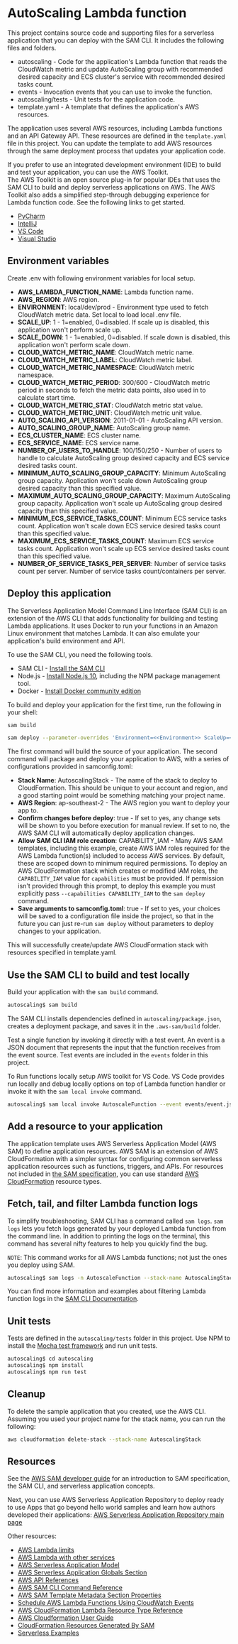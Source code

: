 # AutoScaling Lambda function

This project contains source code and supporting files for a serverless application that you can deploy with the SAM CLI. It includes the following files and folders.

- autoscaling - Code for the application's Lambda function that reads the CloudWatch metric and update AutoScaling group with recommended desired capacity and ECS cluster's service with recommended desired tasks count.
- events - Invocation events that you can use to invoke the function.
- autoscaling/tests - Unit tests for the application code.
- template.yaml - A template that defines the application's AWS resources.

The application uses several AWS resources, including Lambda functions and an API Gateway API. These resources are defined in the `template.yaml` file in this project. You can update the template to add AWS resources through the same deployment process that updates your application code.

If you prefer to use an integrated development environment (IDE) to build and test your application, you can use the AWS Toolkit.  
The AWS Toolkit is an open source plug-in for popular IDEs that uses the SAM CLI to build and deploy serverless applications on AWS. The AWS Toolkit also adds a simplified step-through debugging experience for Lambda function code. See the following links to get started.

* [PyCharm](https://docs.aws.amazon.com/toolkit-for-jetbrains/latest/userguide/welcome.html)
* [IntelliJ](https://docs.aws.amazon.com/toolkit-for-jetbrains/latest/userguide/welcome.html)
* [VS Code](https://docs.aws.amazon.com/toolkit-for-vscode/latest/userguide/welcome.html)
* [Visual Studio](https://docs.aws.amazon.com/toolkit-for-visual-studio/latest/user-guide/welcome.html)

## Environment variables

Create .env with following environment variables for local setup.

* **AWS_LAMBDA_FUNCTION_NAME**: Lambda function name.
* **AWS_REGION**: AWS region.
* **ENVIRONMENT**: local/dev/prod - Environment type used to fetch CloudWatch metric data. Set local to load local .env file.
* **SCALE_UP**: 1 - 1=enabled, 0=disabled. If scale up is disabled, this application won't perform scale up.
* **SCALE_DOWN**: 1 - 1=enabled, 0=disabled. If scale down is disabled, this application won't perform scale down.
* **CLOUD_WATCH_METRIC_NAME**: CloudWatch metric name.
* **CLOUD_WATCH_METRIC_LABEL**: CloudWatch metric label.
* **CLOUD_WATCH_METRIC_NAMESPACE**: CloudWatch metric namespace.
* **CLOUD_WATCH_METRIC_PERIOD**: 300/600 - CloudWatch metric period in seconds to fetch the metric data points, also used in to calculate start time.
* **CLOUD_WATCH_METRIC_STAT**: CloudWatch metric stat value.
* **CLOUD_WATCH_METRIC_UNIT**: CloudWatch metric unit value.
* **AUTO_SCALING_API_VERSION**: 2011-01-01 - AutoScaling API version.
* **AUTO_SCALING_GROUP_NAME**: AutoScaling group name.
* **ECS_CLUSTER_NAME**: ECS cluster name.
* **ECS_SERVICE_NAME**: ECS service name.
* **NUMBER_OF_USERS_TO_HANDLE**: 100/150/250 - Number of users to handle to calculate AutoScaling group desired capacity and ECS service desired tasks count.
* **MINIMUM_AUTO_SCALING_GROUP_CAPACITY**: Minimum AutoScaling group capacity. Application won't scale down AutoScaling group desired capacity than this specified value.
* **MAXIMUM_AUTO_SCALING_GROUP_CAPACITY**: Maximum AutoScaling group capacity. Application won't scale up AutoScaling group desired capacity than this specified value.
* **MINIMUM_ECS_SERVICE_TASKS_COUNT**: Minimum ECS service tasks count. Application won't scale down ECS service desired tasks count than this specified value.
* **MAXIMUM_ECS_SERVICE_TASKS_COUNT**: Maximum ECS service tasks count. Application won't scale up ECS service desired tasks count than this specified value.
* **NUMBER_OF_SERVICE_TASKS_PER_SERVER**: Number of service tasks count per server. Number of service tasks count/containers per server.

## Deploy this application

The Serverless Application Model Command Line Interface (SAM CLI) is an extension of the AWS CLI that adds functionality for building and testing Lambda applications. It uses Docker to run your functions in an Amazon Linux environment that matches Lambda. It can also emulate your application's build environment and API.

To use the SAM CLI, you need the following tools.

* SAM CLI - [Install the SAM CLI](https://docs.aws.amazon.com/serverless-application-model/latest/developerguide/serverless-sam-cli-install.html)
* Node.js - [Install Node.js 10](https://nodejs.org/en/), including the NPM package management tool.
* Docker - [Install Docker community edition](https://hub.docker.com/search/?type=edition&offering=community)

To build and deploy your application for the first time, run the following in your shell:

```bash
sam build

sam deploy --parameter-overrides 'Environment=<<Environment>> ScaleUp=<<ScaleUp>> ScaleDown=<<ScaleDown>> CloudWatchMetricName=<<CloudWatchMetricName>> CloudWatchMetricLabel=<<CloudWatchMetricLabel>> CloudWatchMetricNamespace=<<CloudWatchMetricNamespace>> CloudWatchMetricPeriod=<<CloudWatchMetricPeriod>> CloudWatchMetricStat=<<CloudWatchMetricStat>> CloudWatchMetricUnit=<<CloudWatchMetricUnit>> AutoScalingApiVersion=<<AutoScalingApiVersionAutoScalingApiVersion>> AutoScalingGroupName=<<AutoScalingGroupName>> EcsClusterName=<<EcsClusterName>> EcsServiceName=<<EcsServiceName>> NumberOfUsersToHandle=<<NumberOfUsersToHandle>> MinimumAutoScalingGroupCapacity=<<MinimumAutoScalingGroupCapacity>> MaximumAutoScalingGroupCapacity=<<MaximumAutoScalingGroupCapacity>> MinimumEcsServiceTasksCount=<<MinimumEcsServiceTasksCount>> MaximumEcsServiceTasksCount=<<MaximumEcsServiceTasksCount>> NumberOfServiceTasksPerServer=<<NumberOfServiceTasksPerServer>>'
```

The first command will build the source of your application. The second command will package and deploy your application to AWS, with a series of configurations provided in samconfig.toml:

* **Stack Name**: AutoscalingStack - The name of the stack to deploy to CloudFormation. This should be unique to your account and region, and a good starting point would be something matching your project name.
* **AWS Region**: ap-southeast-2 - The AWS region you want to deploy your app to.
* **Confirm changes before deploy**: true - If set to yes, any change sets will be shown to you before execution for manual review. If set to no, the AWS SAM CLI will automatically deploy application changes.
* **Allow SAM CLI IAM role creation**: CAPABILITY_IAM - Many AWS SAM templates, including this example, create AWS IAM roles required for the AWS Lambda function(s) included to access AWS services. By default, these are scoped down to minimum required permissions. To deploy an AWS CloudFormation stack which creates or modified IAM roles, the `CAPABILITY_IAM` value for `capabilities` must be provided. If permission isn't provided through this prompt, to deploy this example you must explicitly pass `--capabilities CAPABILITY_IAM` to the `sam deploy` command.
* **Save arguments to samconfig.toml**: true - If set to yes, your choices will be saved to a configuration file inside the project, so that in the future you can just re-run `sam deploy` without parameters to deploy changes to your application.

This will successfully create/update AWS CloudFormation stack with resources specified in template.yaml.

## Use the SAM CLI to build and test locally

Build your application with the `sam build` command.

```bash
autoscaling$ sam build
```

The SAM CLI installs dependencies defined in `autoscaling/package.json`, creates a deployment package, and saves it in the `.aws-sam/build` folder.

Test a single function by invoking it directly with a test event. An event is a JSON document that represents the input that the function receives from the event source. Test events are included in the `events` folder in this project.

To Run functions locally setup AWS toolkit for VS Code. VS Code provides run locally and debug locally options on top of Lambda function handler or invoke it with the `sam local invoke` command.

```bash
autoscaling$ sam local invoke AutoscaleFunction --event events/event.json --parameter-overrides 'Environment=<<Environment>> ScaleUp=<<ScaleUp>> ScaleDown=<<ScaleDown>> CloudWatchMetricName=<<CloudWatchMetricName>> CloudWatchMetricLabel=<<CloudWatchMetricLabel>> CloudWatchMetricNamespace=<<CloudWatchMetricNamespace>> CloudWatchMetricPeriod=<<CloudWatchMetricPeriod>> CloudWatchMetricStat=<<CloudWatchMetricStat>> CloudWatchMetricUnit=<<CloudWatchMetricUnit>> AutoScalingApiVersion=<<AutoScalingApiVersionAutoScalingApiVersion>> AutoScalingGroupName=<<AutoScalingGroupName>> EcsClusterName=<<EcsClusterName>> EcsServiceName=<<EcsServiceName>> NumberOfUsersToHandle=<<NumberOfUsersToHandle>> MinimumAutoScalingGroupCapacity=<<MinimumAutoScalingGroupCapacity>> MaximumAutoScalingGroupCapacity=<<MaximumAutoScalingGroupCapacity>> MinimumEcsServiceTasksCount=<<MinimumEcsServiceTasksCount>> MaximumEcsServiceTasksCount=<<MaximumEcsServiceTasksCount>> NumberOfServiceTasksPerServer=<<NumberOfServiceTasksPerServer>>'
```

## Add a resource to your application
The application template uses AWS Serverless Application Model (AWS SAM) to define application resources. AWS SAM is an extension of AWS CloudFormation with a simpler syntax for configuring common serverless application resources such as functions, triggers, and APIs. For resources not included in [the SAM specification](https://github.com/awslabs/serverless-application-model/blob/master/versions/2016-10-31.md), you can use standard [AWS CloudFormation](https://docs.aws.amazon.com/AWSCloudFormation/latest/UserGuide/aws-template-resource-type-ref.html) resource types.

## Fetch, tail, and filter Lambda function logs

To simplify troubleshooting, SAM CLI has a command called `sam logs`. `sam logs` lets you fetch logs generated by your deployed Lambda function from the command line. In addition to printing the logs on the terminal, this command has several nifty features to help you quickly find the bug.

`NOTE`: This command works for all AWS Lambda functions; not just the ones you deploy using SAM.

```bash
autoscaling$ sam logs -n AutoscaleFunction --stack-name AutoscalingStack --tail
```

You can find more information and examples about filtering Lambda function logs in the [SAM CLI Documentation](https://docs.aws.amazon.com/serverless-application-model/latest/developerguide/serverless-sam-cli-logging.html).

## Unit tests

Tests are defined in the `autoscaling/tests` folder in this project. Use NPM to install the [Mocha test framework](https://mochajs.org/) and run unit tests.

```bash
autoscaling$ cd autoscaling
autoscaling$ npm install
autoscaling$ npm run test
```

## Cleanup

To delete the sample application that you created, use the AWS CLI. Assuming you used your project name for the stack name, you can run the following:

```bash
aws cloudformation delete-stack --stack-name AutoscalingStack
```

## Resources

See the [AWS SAM developer guide](https://docs.aws.amazon.com/serverless-application-model/latest/developerguide/what-is-sam.html) for an introduction to SAM specification, the SAM CLI, and serverless application concepts.

Next, you can use AWS Serverless Application Repository to deploy ready to use Apps that go beyond hello world samples and learn how authors developed their applications: [AWS Serverless Application Repository main page](https://aws.amazon.com/serverless/serverlessrepo/)

Other resources:
* [AWS Lambda limits](https://docs.aws.amazon.com/lambda/latest/dg/gettingstarted-limits.html)
* [AWS Lambda with other services](https://docs.aws.amazon.com/lambda/latest/dg/lambda-services.html)
* [AWS Serverless Application Model](https://github.com/awslabs/serverless-application-model/blob/master/versions/2016-10-31.md#awsserverlessfunction)
* [AWS Serverless Application Globals Section](https://github.com/awslabs/serverless-application-model/blob/master/docs/globals.rst)
* [AWS API References](https://docs.aws.amazon.com/AWSJavaScriptSDK/latest/AWS.html)
* [AWS SAM CLI Command Reference](https://docs.aws.amazon.com/serverless-application-model/latest/developerguide/serverless-sam-cli-command-reference.html)
* [AWS SAM Template Metadata Section Properties](https://docs.aws.amazon.com/serverless-application-model/latest/developerguide/serverless-sam-template-publishing-applications-metadata-properties.html)
* [Schedule AWS Lambda Functions Using CloudWatch Events](https://docs.aws.amazon.com/AmazonCloudWatch/latest/events/RunLambdaSchedule.html)
* [AWS CloudFormation Lambda Resource Type Reference](https://docs.aws.amazon.com/AWSCloudFormation/latest/UserGuide/AWS_Lambda.html)
* [AWS Cloudformation User Guide](https://github.com/awsdocs/aws-cloudformation-user-guide/tree/master/doc_source)
* [CloudFormation Resources Generated By SAM](https://github.com/awslabs/serverless-application-model/blob/develop/docs/internals/generated_resources.rst#schedule)
* [Serverless Examples](https://github.com/serverless/examples)
